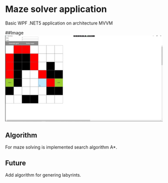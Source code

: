 # Maze solver application
Basic WPF .NET5 application on architecture MVVM

##Image
![Application](maze-example.png)

## Algorithm
For maze solving is implemented search algorithm A*.

## Future
Add algorithm for genering labyrints.
